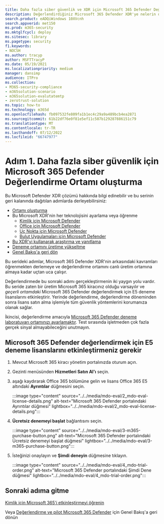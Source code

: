 ```yaml
---
title: Daha fazla siber güvenlik ve XDR için Microsoft 365 Defender Değerlendirme Ortamı oluşturma
description: Değerlendirdiğiniz Microsoft 365 Defender XDR'ye nelerin dahil olduğunu öğrenin ve deneme lisanslarını etkinleştirerek Microsoft 365 Defender deneme laboratuvarınızı veya pilot ortamınızı başlatın. XDR siber güvenlik yolculuğunuza buradan başlayın ve bu testi üretime nasıl alacağınızı öğrenin.
search.product: eADQiWindows 10XVcnh
search.appverid: met150
ms.prod: m365-security
ms.mktglfcycl: deploy
ms.sitesec: library
ms.pagetype: security
f1.keywords:
- NOCSH
ms.author: tracyp
author: MSFTTracyP
ms.date: 05/19/2021
ms.localizationpriority: medium
manager: dansimp
audience: ITPro
ms.collection:
- M365-security-compliance
- m365solution-scenario
- m365solution-evalutatemtp
- zerotrust-solution
ms.topic: how-to
ms.technology: m365d
ms.openlocfilehash: fb097532fe809fa1b1ec4c29a9a489bcb4ea2871
ms.sourcegitcommit: 61b22df76e0f81e5ef11c587b129287886151c79
ms.translationtype: MT
ms.contentlocale: tr-TR
ms.lasthandoff: 07/12/2022
ms.locfileid: "66747977"
---
```

# <a name="step-1-create-the-microsoft-365-defender-evaluation-environment-for-greater-cyber-security"></a>Adım 1. Daha fazla siber güvenlik için Microsoft 365 Defender Değerlendirme Ortamı oluşturma

Bu Microsoft Defender XDR çözümü hakkında bilgi edinebilir ve bu serinin geri kalanında dağıtılan adımlarda derleyebilirsiniz:

- [Ortamı oluşturma](eval-create-eval-environment.md)
- Bu Microsoft XDR'nin her teknolojisini ayarlama veya öğrenme
    - [Kimlik için Microsoft Defender](eval-defender-identity-overview.md)
    - [Office için Microsoft Defender](eval-defender-office-365-overview.md)
    - [Uç Nokta için Microsoft Defender](eval-defender-endpoint-overview.md)
    - [Bulut Uygulamaları için Microsoft Defender](eval-defender-mcas-overview.md)
- [Bu XDR'yi kullanarak araştırma ve yanıtlama](eval-defender-investigate-respond.md)
- [Deneme ortamını üretime yükseltme](eval-defender-promote-to-production.md)
- [Genel Bakış'a geri dön](eval-overview.md)

Bu serideki adımlar, Microsoft 365 Defender XDR'nin arkasındaki kavramları öğrenmekten derlemeye ve değerlendirme ortamını canlı üretim ortamına almaya kadar uçtan uca çalışır.

Değerlendirmede bu sonraki adımı gerçekleştirmenin iki yaygın yolu vardır. Bu seride zaten bir üretim Microsoft 365 kiracınız olduğu varsayılır ve *geçerli ortamdaki* Microsoft 365 Defender değerlendirmek için E5 deneme lisanslarını etkinleştirir. Yerinde değerlendirme, değerlendirme döneminden sonra lisans satın alma işlemiyle tüm güvenlik yöntemlerini korumanıza olanak sağlar.

İkincisi, değerlendirme amacıyla [Microsoft 365 Defender deneme laboratuvarı ortamınızı ayarlamaktır](setup-m365deval.md). Test sırasında işletmeden çok fazla gerçek sinyal almayabileceğini unutmayın.

## <a name="you-will-need-to-activate-e5-trial-licenses-to-evaluate-microsoft-365-defender"></a>Microsoft 365 Defender değerlendirmek için E5 deneme lisanslarını etkinleştirmeniz gerekir

1. Mevcut Microsoft 365 kiracı yönetim portalınızda oturum açın.
2. Gezinti menüsünden **Hizmetleri Satın Al'ı** seçin.
3. aşağı kaydırarak Office 365 bölümüne gelin ve lisans Office 365 E5 altındaki **Ayrıntılar** düğmesini seçin.

   :::image type="content" source="../../media/mdo-eval/2_mdo-eval-license-details.png" alt-text="Microsoft 365 Defender portalındaki Ayrıntılar düğmesi" lightbox="../../media/mdo-eval/2_mdo-eval-license-details.png":::

4. **Ücretsiz denemeyi başlat** bağlantısını seçin.

   :::image type="content" source="../../media/mdo-eval/3-m365-purchase-button.png" alt-text="Microsoft 365 Defender portalındaki Ücretsiz denemeyi başlat düğmesi" lightbox="../../media/mdo-eval/3-m365-purchase-button.png":::

5. İsteğinizi onaylayın ve **Şimdi deneyin** düğmesine tıklayın.

   :::image type="content" source="../../media/mdo-eval/4_mdo-trial-order.png" alt-text="Microsoft 365 Defender portalındaki Şimdi Dene düğmesi" lightbox="../../media/mdo-eval/4_mdo-trial-order.png":::

## <a name="go-to-the-next-step"></a>Sonraki adıma gitme

[Kimlik için Microsoft 365'i etkinleştirmeyi öğrenin](eval-defender-identity-overview.md)

Veya [Değerlendirme ve pilot Microsoft 365 Defender](eval-overview.md) için Genel Bakış'a geri dönün
